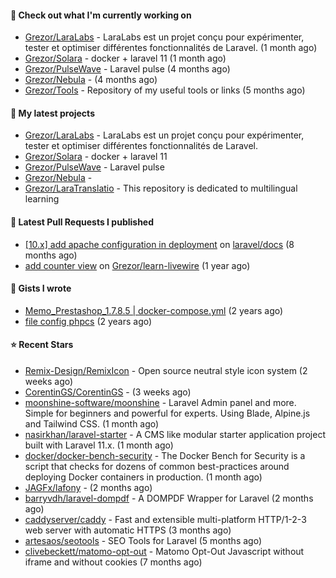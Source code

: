 #### 👷 Check out what I'm currently working on

- [Grezor/LaraLabs](https://github.com/Grezor/LaraLabs) - LaraLabs est un projet conçu pour expérimenter, tester et optimiser différentes fonctionnalités de Laravel. (1 month ago)
- [Grezor/Solara](https://github.com/Grezor/Solara) - docker &#43; laravel 11  (1 month ago)
- [Grezor/PulseWave](https://github.com/Grezor/PulseWave) - Laravel pulse (4 months ago)
- [Grezor/Nebula](https://github.com/Grezor/Nebula) -  (4 months ago)
- [Grezor/Tools](https://github.com/Grezor/Tools) - Repository of my useful tools or links (5 months ago)

#### 🌱 My latest projects

- [Grezor/LaraLabs](https://github.com/Grezor/LaraLabs) - LaraLabs est un projet conçu pour expérimenter, tester et optimiser différentes fonctionnalités de Laravel.
- [Grezor/Solara](https://github.com/Grezor/Solara) - docker &#43; laravel 11 
- [Grezor/PulseWave](https://github.com/Grezor/PulseWave) - Laravel pulse
- [Grezor/Nebula](https://github.com/Grezor/Nebula) - 
- [Grezor/LaraTranslatio](https://github.com/Grezor/LaraTranslatio) - This repository is dedicated to multilingual learning 

#### 🔨 Latest Pull Requests I published

- [[10.x] add apache configuration in deployment](https://github.com/laravel/docs/pull/9349) on [laravel/docs](https://github.com/laravel/docs) (8 months ago)
- [add counter view](https://github.com/Grezor/learn-livewire/pull/1) on [Grezor/learn-livewire](https://github.com/Grezor/learn-livewire) (1 year ago)

#### 📓 Gists I wrote

- [Memo_Prestashop_1.7.8.5 | docker-compose.yml](https://gist.github.com/eb78b378ed9f40780dc077b361ead337) (2 years ago)
- [file config phpcs](https://gist.github.com/27d8a6056d2e171aed20c26699439861) (2 years ago)

#### ⭐ Recent Stars

- [Remix-Design/RemixIcon](https://github.com/Remix-Design/RemixIcon) - Open source neutral style icon system (2 weeks ago)
- [CorentinGS/CorentinGS](https://github.com/CorentinGS/CorentinGS) -  (3 weeks ago)
- [moonshine-software/moonshine](https://github.com/moonshine-software/moonshine) - Laravel Admin panel and more. Simple for beginners and powerful for experts. Using Blade, Alpine.js and Tailwind CSS. (1 month ago)
- [nasirkhan/laravel-starter](https://github.com/nasirkhan/laravel-starter) - A CMS like modular starter application project built with Laravel 11.x. (1 month ago)
- [docker/docker-bench-security](https://github.com/docker/docker-bench-security) - The Docker Bench for Security is a script that checks for dozens of common best-practices around deploying Docker containers in production. (1 month ago)
- [JAGFx/lafony](https://github.com/JAGFx/lafony) -  (2 months ago)
- [barryvdh/laravel-dompdf](https://github.com/barryvdh/laravel-dompdf) - A DOMPDF Wrapper for Laravel (2 months ago)
- [caddyserver/caddy](https://github.com/caddyserver/caddy) - Fast and extensible multi-platform HTTP/1-2-3 web server with automatic HTTPS (3 months ago)
- [artesaos/seotools](https://github.com/artesaos/seotools) - SEO Tools for Laravel (5 months ago)
- [clivebeckett/matomo-opt-out](https://github.com/clivebeckett/matomo-opt-out) - Matomo Opt-Out Javascript without iframe and without cookies (7 months ago)

